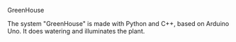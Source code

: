 GreenHouse

The system "GreenHouse" is made with Python and C++, 
based on Arduino Uno.
It does watering and illuminates the plant.